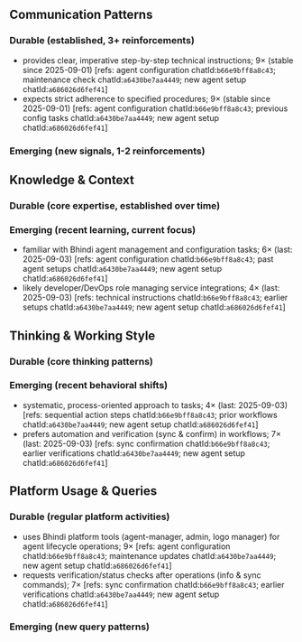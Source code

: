 ## Communication Patterns
### Durable (established, 3+ reinforcements)
- provides clear, imperative step-by-step technical instructions; 9× (stable since 2025-09-01) [refs: agent configuration chatId:`b66e9bff8a8c43`; maintenance check chatId:`a6430be7aa4449`; new agent setup chatId:`a686026d6fef41`]
- expects strict adherence to specified procedures; 9× (stable since 2025-09-01) [refs: agent configuration chatId:`b66e9bff8a8c43`; previous config tasks chatId:`a6430be7aa4449`; new agent setup chatId:`a686026d6fef41`]

### Emerging (new signals, 1-2 reinforcements)

## Knowledge & Context
### Durable (core expertise, established over time)

### Emerging (recent learning, current focus)
- familiar with Bhindi agent management and configuration tasks; 6× (last: 2025-09-03) [refs: agent configuration chatId:`b66e9bff8a8c43`; past agent setups chatId:`a6430be7aa4449`; new agent setup chatId:`a686026d6fef41`]
- likely developer/DevOps role managing service integrations; 4× (last: 2025-09-03) [refs: technical instructions chatId:`b66e9bff8a8c43`; earlier setups chatId:`a6430be7aa4449`; new agent setup chatId:`a686026d6fef41`]

## Thinking & Working Style
### Durable (core thinking patterns)

### Emerging (recent behavioral shifts)
- systematic, process-oriented approach to tasks; 4× (last: 2025-09-03) [refs: sequential action steps chatId:`b66e9bff8a8c43`; prior workflows chatId:`a6430be7aa4449`; new agent setup chatId:`a686026d6fef41`]
- prefers automation and verification (sync & confirm) in workflows; 7× (last: 2025-09-03) [refs: sync confirmation chatId:`b66e9bff8a8c43`; earlier verifications chatId:`a6430be7aa4449`; new agent setup chatId:`a686026d6fef41`]

## Platform Usage & Queries
### Durable (regular platform activities)
- uses Bhindi platform tools (agent-manager, admin, logo manager) for agent lifecycle operations; 9× [refs: agent configuration chatId:`b66e9bff8a8c43`; maintenance updates chatId:`a6430be7aa4449`; new agent setup chatId:`a686026d6fef41`]
- requests verification/status checks after operations (info & sync commands); 7× [refs: sync confirmation chatId:`b66e9bff8a8c43`; earlier verifications chatId:`a6430be7aa4449`; new agent setup chatId:`a686026d6fef41`]

### Emerging (new query patterns)
